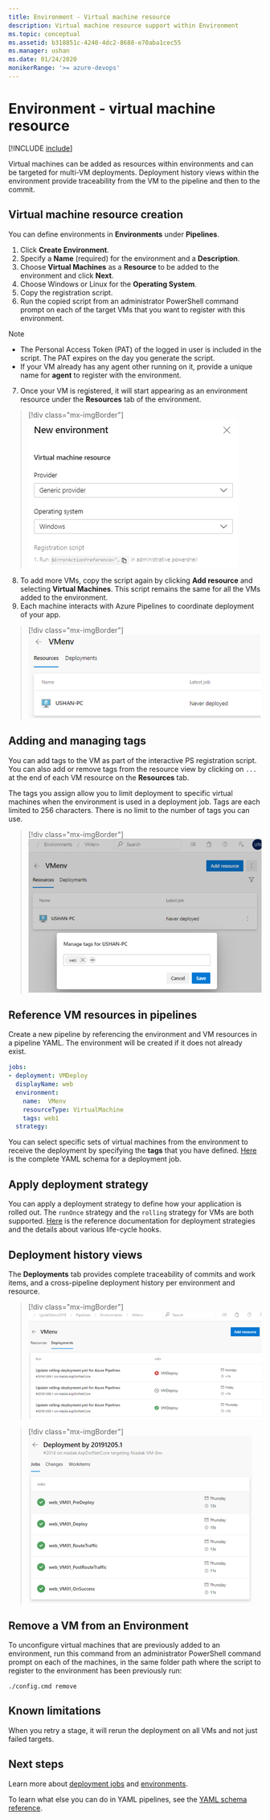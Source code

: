 ```yaml
---
title: Environment - Virtual machine resource
description: Virtual machine resource support within Environment
ms.topic: conceptual
ms.assetid: b318851c-4240-4dc2-8688-e70aba1cec55
ms.manager: ushan
ms.date: 01/24/2020
monikerRange: '>= azure-devops'
---
```


# Environment - virtual machine resource
[!INCLUDE [include](../includes/version-team-services.md)]

Virtual machines can be added as resources within environments and can be targeted for multi-VM deployments. Deployment history views within the environment provide traceability from the VM to the pipeline and then to the commit.

## Virtual machine resource creation

You can define environments in **Environments** under **Pipelines**.
1. Click **Create Environment**.  
2. Specify a **Name** (required) for the environment and a **Description**.
3.    Choose **Virtual Machines** as a  **Resource** to be added to the environment and click **Next**.
4.    Choose Windows or Linux for the **Operating System**.
5.  Copy the  registration script. 
6.    Run the copied script from an administrator PowerShell command prompt on each of the target VMs that you want to register with this environment.

   > [!NOTE]
   > - The Personal Access Token (PAT) of the logged in user is included in the script.  The PAT expires on the day you generate the script.
   > - If your VM already has any agent other running on it, provide a unique name for **agent** to register with the environment.
7.    Once your VM is registered, it will start appearing as an environment resource under the **Resources** tab of the environment.

   > [!div class="mx-imgBorder"]
   > ![VMcreation](media/vm-creation.png)

8.    To add more VMs, copy the script again by clicking **Add resource** and selecting **Virtual Machines**. This script remains the same for all the VMs added to the environment. 
9.    Each machine interacts with Azure Pipelines to coordinate deployment of your app.

   > [!div class="mx-imgBorder"]
   > ![VMresource_view](media/vm-resourceview.png)

## Adding and managing tags

You can add tags to the VM as part of the interactive PS registration script. 
You can also add or remove tags from the resource view by clicking on `...` at the end of each VM resource on the **Resources** tab.

The tags you assign allow you to limit deployment to specific virtual machines when the environment is used in a deployment job. Tags are each limited to 256 characters. There is no limit to the number of tags you can use.
> [!div class="mx-imgBorder"]
> ![VMtags](media/vm-tags.png)
  
## Reference VM resources in pipelines

Create a new pipeline by referencing the environment and VM resources in a pipeline YAML. The environment will be created if it does not already exist.
```YAML
jobs:  
- deployment: VMDeploy
  displayName: web
  environment:
    name:  VMenv
    resourceType: VirtualMachine
    tags: web1
  strategy:
```

You can select specific sets of virtual machines from the environment to receive the deployment by specifying the **tags** that you have defined.
[Here](https://docs.microsoft.com/azure/devops/pipelines/yaml-schema?view=azure-devops&tabs=schema#deployment-job) is the complete YAML schema for a deployment job.

## Apply deployment strategy 

You can apply a deployment strategy to define how your application is rolled out. The `runOnce` strategy and the `rolling` strategy for VMs are both supported.
[Here](https://docs.microsoft.com/azure/devops/pipelines/process/deployment-jobs?view=azure-devops#deployment-strategies) is the reference documentation for deployment strategies and the details about various life-cycle hooks.

## Deployment history views

The **Deployments** tab provides complete traceability of commits and work items, and a cross-pipeline deployment history per environment and resource.
> [!div class="mx-imgBorder"]
> ![VMDeployments_view](media/vm-deployments.png)
  
> [!div class="mx-imgBorder"]
> ![VMjobs_view](media/vm-jobsview.png)
  
## Remove a VM from an Environment
To unconfigure virtual machines that are previously added to an environment, run this command from an administrator PowerShell command prompt on each of the machines, in the same folder path where the script to register to the environment has been previously run:

```
./config.cmd remove
```

## Known limitations
When you retry a stage, it will rerun the deployment on all VMs and not just failed targets. 

## Next steps
Learn more about [deployment jobs](deployment-jobs.md) and [environments](environments.md).

To learn what else you can do in YAML pipelines, see the [YAML schema reference](../yaml-schema.md).
